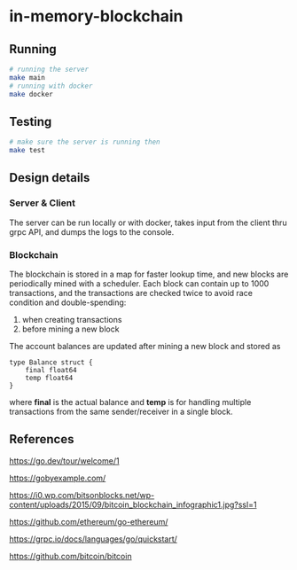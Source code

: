 # in-memory-blockchain

## Running
```bash
# running the server
make main
# running with docker
make docker
```

## Testing
```bash
# make sure the server is running then
make test
```

## Design details

### Server & Client
The server can be run locally or with docker, takes input from the client thru grpc API, and dumps the logs to the console.


### Blockchain
The blockchain is stored in a map for faster lookup time, and new blocks are periodically mined with a scheduler. Each block can contain up to 1000 transactions, and the transactions are checked twice to avoid race condition and double-spending:

1. when creating transactions
2. before mining a new block

The account balances are updated after mining a new block and stored as
```golang
type Balance struct {
    final float64
    temp float64
}
```
where __final__ is the actual balance and __temp__ is for handling multiple transactions from the same sender/receiver in a single block.
## References

https://go.dev/tour/welcome/1

https://gobyexample.com/

https://i0.wp.com/bitsonblocks.net/wp-content/uploads/2015/09/bitcoin_blockchain_infographic1.jpg?ssl=1

https://github.com/ethereum/go-ethereum/

https://grpc.io/docs/languages/go/quickstart/

https://github.com/bitcoin/bitcoin